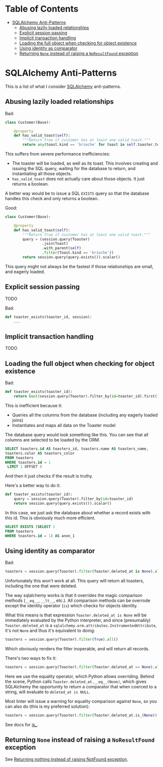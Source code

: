 <!-- START doctoc generated TOC please keep comment here to allow auto update -->
<!-- DON'T EDIT THIS SECTION, INSTEAD RE-RUN doctoc TO UPDATE -->

# Table of Contents

- [SQLAlchemy Anti-Patterns](#sqlalchemy-anti-patterns)
  - [Abusing lazily loaded relationships](#abusing-lazily-loaded-relationships)
  - [Explicit session passing](#explicit-session-passing)
  - [Implicit transaction handling](#implicit-transaction-handling)
  - [Loading the full object when checking for object existence](#loading-the-full-object-when-checking-for-object-existence)
  - [Using identity as comparator](#using-identity-as-comparator)
  - [Returning `None` instead of raising a `NoResultFound` exception](#returning-none-instead-of-raising-a-noresultfound-exception)

<!-- END doctoc generated TOC please keep comment here to allow auto update -->

# SQLAlchemy Anti-Patterns

This is a list of what I consider [SQLAlchemy](http://www.sqlalchemy.org/)
anti-patterns.

## Abusing lazily loaded relationships

Bad:

```python
class Customer(Base):

    @property
    def has_valid_toast(self):
        """Return True if customer has at least one valid toast."""
        return any(toast.kind == 'brioche' for toast in self.toaster.toasts)
```

This suffers from severe performance inefficiencies:

- The toaster will be loaded, as well as its toast. This involves creating and
  issuing the SQL query, waiting for the database to return, and instantiating
  all those objects.
- `has_valid_toast` does not actually care about those objects. It just returns
  a boolean.

A better way would be to issue a SQL `EXISTS` query so that the database
handles this check and only returns a boolean.

Good:

```python
class Customer(Base):

    @property
    def has_valid_toast(self):
        """Return True if customer has at least one valid toast."""
        query = (session.query(Toaster)
                 .join(Toast)
                 .with_parent(self)
                 .filter(Toast.kind == 'brioche'))
        return session.query(query.exists()).scalar()
```

This query might not always be the fastest if those relationships are small,
and eagerly loaded.

## Explicit session passing

TODO

Bad:

```python
def toaster_exists(toaster_id, session):
    ...
```

## Implicit transaction handling

TODO

## Loading the full object when checking for object existence

Bad:

```python
def toaster_exists(toaster_id):
    return bool(session.query(Toaster).filter_by(id=toaster_id).first())
```

This is inefficient because it:

- Queries all the columns from the database (including any eagerly loaded joins)
- Instantiates and maps all data on the Toaster model

The database query would look something like this. You can see that all columns
are selected to be loaded by the ORM.

```sql
SELECT toasters.id AS toasters_id, toasters.name AS toasters_name,
toasters.color AS toasters_color
FROM toasters
WHERE toasters.id = 1
 LIMIT 1 OFFSET 0
```

And then it just checks if the result is truthy.

Here's a better way to do it:

```python
def toaster_exists(toaster_id):
    query = session.query(Toaster).filter_by(id=toaster_id)
    return session.query(query.exists()).scalar()
```

In this case, we just ask the database about whether a record exists with this
id. This is obviously much more efficient.

```sql
SELECT EXISTS (SELECT 1
FROM toasters
WHERE toasters.id = 1) AS anon_1
```

## Using identity as comparator

Bad:

```python
toasters = session.query(Toaster).filter(Toaster.deleted_at is None).all()
```

Unfortunately this won't work at all. This query will return all toasters,
including the one that were deleted.

The way sqlalchemy works is that it overrides the magic comparison methods
(`__eq__`, `__lt__`, etc.). All comparison methods can be overrode except the
identity operator (`is`) which checks for objects identity.

What this means is that expression `Toaster.deleted_at is None` will be
immediately evaluated by the Python interpreter, and since (presumably)
`Toaster.deleted_at` is a `sqlalchemy.orm.attributes.InstrumentedAttribute`,
it's not `None` and thus it's equivalent to doing:

```python
toasters = session.query(Toaster).filter(True).all()
```

Which obviously renders the filter inoperable, and will return all records.

There's two ways to fix it:

```python
toasters = session.query(Toaster).filter(Toaster.deleted_at == None).all()
```

Here we use the equality operator, which Python allows overriding. Behind the
scene, Python calls `Toaster.deleted_at.__eq__(None)`, which gives SQLAlchemy
the opportunity to return a comparator that when coerced to a string, will
evaluate to `deleted_at is NULL`.

Most linter will issue a warning for equality comparison against `None`, so you
can also do (this is my preferred solution):

```python
toasters = session.query(Toaster).filter(Toaster.deleted_at.is_(None)).all()
```

See docs for
[is\_](http://docs.sqlalchemy.org/en/rel_1_0/core/sqlelement.html#sqlalchemy.sql.operators.ColumnOperators.is_).

## Returning `None` instead of raising a `NoResultFound` exception

See [Returning nothing instead of raising NotFound exception](https://github.com/charlax/antipatterns/blob/master/code-antipatterns.md#returning-nothing-instead-of-raising-notfound-exception).
